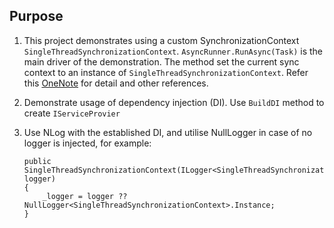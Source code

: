 ## Purpose ##

1. This project demonstrates using a custom SynchronizationContext `SingleThreadSynchronizationContext`.
   `AsyncRunner.RunAsync(Task)` is the main driver of the demonstration. The method set the current
   sync context to an instance of `SingleThreadSynchronizationContext`. Refer this [OneNote](https://onedrive.live.com/view.aspx?resid=436DFD03018EC53%21355&id=documents&wd=target%28DotNET%20Threading.one%7C467ABCED-1019-4592-AF3B-0C9065B529E3%2FSynchronizationContext%7C78D0BD9F-648C-4639-8196-D3063ADDD71D%2F%29) for detail and other references.

2. Demonstrate usage of dependency injection (DI). Use `BuildDI` method to create `IServiceProvier`
   
3. Use NLog with the established DI, and utilise NullLogger<T> in case of no logger is injected, for example:

    ```
    public SingleThreadSynchronizationContext(ILogger<SingleThreadSynchronizationContext> logger)
    {
        _logger = logger ?? NullLogger<SingleThreadSynchronizationContext>.Instance;
    }
    ```